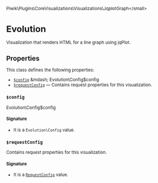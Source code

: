 <small>Piwik\Plugins\CoreVisualizations\Visualizations\JqplotGraph\</small>

Evolution
=========

Visualization that renders HTML for a line graph using jqPlot.

Properties
----------

This class defines the following properties:

- [`$config`](#$config) &mdash; Evolution\Config$config
- [`$requestConfig`](#$requestconfig) &mdash; Contains request properties for this visualization.

<a name="$config" id="$config"></a>
<a name="config" id="config"></a>
### `$config`

Evolution\Config$config

#### Signature

- It is a `Evolution\Config` value.

<a name="$requestconfig" id="$requestconfig"></a>
<a name="requestConfig" id="requestConfig"></a>
### `$requestConfig`

Contains request properties for this visualization.

#### Signature

- It is a [`RequestConfig`](../../../../../Piwik/ViewDataTable/RequestConfig.md) value.
